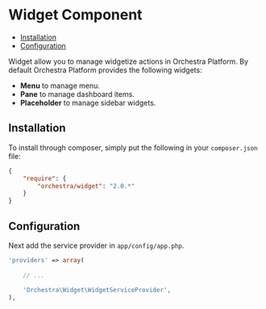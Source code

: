 Widget Component
==============

* [Installation](#installation)
* [Configuration](#configuration)

Widget allow you to manage widgetize actions in Orchestra Platform. By default Orchestra Platform provides the following widgets:

* **Menu** to manage menu.
* **Pane** to manage dashboard items.
* **Placeholder** to manage sidebar widgets.

## Installation

To install through composer, simply put the following in your `composer.json` file:

```json
{
	"require": {
		"orchestra/widget": "2.0.*"
	}
}
```

## Configuration

Next add the service provider in `app/config/app.php`.

```php
'providers' => array(
	
	// ...
	
	'Orchestra\Widget\WidgetServiceProvider',
),
```
